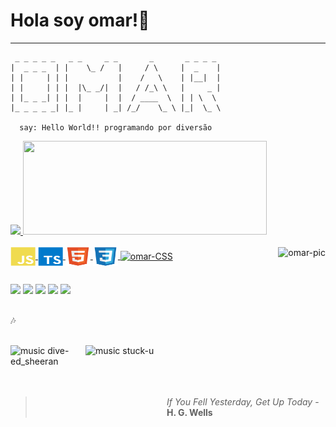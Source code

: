 # Hola soy omar!🐧 

------
     _ _ _ _ _   _ _     _ _       _       _ _ _ _
    |  _ _ _  | |    \_ /   |     / \     |  _    |  
    | |     | | |           |    /   \    | |__|  |
    | |     | | |  |\_ _/|  |   / /_\ \   |     _ |
    | |_ _ _| | |  |     |  |  / ____  \  | | \  \
    |_ _ _ _ _| |_ |     | _| /_/    \_ \ |_|  \_ \
              
      say: Hello World!! programando por diversão

<div align="left">
  <a href="https://github.com/omarguerrer">
  <img height="150em" src="https://github-readme-stats.vercel.app/api?username=omargpx&show_icons=true&theme=merko&include_all_commits=true&count_private=true"/>
  <img height="150em" width="390em" src="https://github-readme-stats.vercel.app/api/top-langs/?username=omargpx&layout=compact&langs_count=7&theme=merko"/>
</div>
  
<div style="display: inline_block"><br>
  <img align="center" alt="omar-Js" height="30" width="40" src="https://raw.githubusercontent.com/devicons/devicon/master/icons/javascript/javascript-plain.svg">
  <img align="center" alt="omar-Ts" height="30" width="40" src="https://raw.githubusercontent.com/devicons/devicon/master/icons/typescript/typescript-plain.svg">
  <img align="center" alt="omar-HTML" height="30" width="40" src="https://raw.githubusercontent.com/devicons/devicon/master/icons/html5/html5-original.svg">
  <img align="center" alt="omar-CSS" height="30" width="40" src="https://raw.githubusercontent.com/devicons/devicon/master/icons/css3/css3-original.svg">
  <img align="center" alt="omar-CSS" width="40" src="https://img.icons8.com/color/48/000000/spring-logo.png"/>
  <img align="right" alt="omar-pic" height="150" src="https://i.ibb.co/h2dKGB0/Omar.png">
</div>

 ##
 
 <div> 
  <a href="https://www.facebook.com/omar9.guerrero/" target="_blank"><img src="https://i.ibb.co/jyp12Wf/image-1.jpg"></a> 
  <a href="https://www.instagram.com/omargpax/" target="_blank"><img src="https://img.shields.io/badge/-Instagram-%23E4405F?style=for-the-badge&logo=instagram&logoColor=white"   target="_blank"></a>
   <a href = "mailto:omarguerreropusma@gmail.com"><img src="https://img.shields.io/badge/-Gmail-%23333?style=for-the-badge&logo=gmail&logoColor=white" target="_blank"></a>
 <a href="https://discord.gg/mYPRQhb9" target="_blank"><img src="https://img.shields.io/badge/Discord-7289DA?style=for-the-badge&logo=discord&logoColor=white" target="_blank"></a> 
  <a href="https://www.linkedin.com/in/omar-guerrero-pusma-760059203/" target="_blank"><img src="https://img.shields.io/badge/-LinkedIn-%230077B5?style=for-the-badge&logo=linkedin&logoColor=white" target="_blank"></a> 
 
</div>
  
##

🎶
<div align="left" style="display: inline_block"> <br> 
  <a href="[https://music.youtube.com/playlist?list=PL8Tr9rPEAB-h_C4WrJFdWQzqDbeoW7bvg]">
  <img align="left" alt="music dive-ed_sheeran" width="120" height="120" src="https://media1.giphy.com/media/3jOHFAU5Y5gFtW8UXl/giphy.gif?cid=790b7611325c0d7c45334d7d3e8406f3af923afb013eff38&rid=giphy.gif&ct=g"/></a>
  <a href="https://music.youtube.com/watch?v=aN51_dkVyhc&list=PL8Tr9rPEAB-iyNWwjjS-C_fCiz-MIKjcy">
    <img align="left" alt="music stuck-u" width="130" height="120" src="https://media3.giphy.com/media/WQkr0Nb64nqaVlU7Pi/giphy.gif?cid=ecf05e476pewvfawnupbvotbi1zrohwby8u4h4suzpq67yqe&rid=giphy.gif&ct=g"/></a>
</div>
 <br> <br> <br> <br>

> _If You Fell Yesterday, Get Up Today_ - **H. G. Wells**
